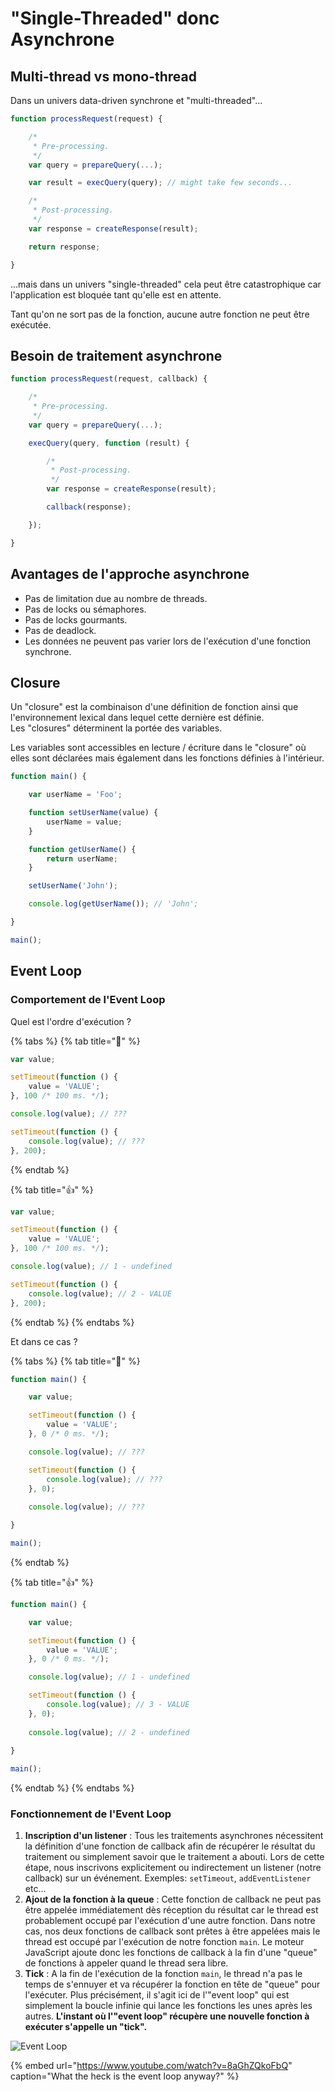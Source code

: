 # "Single-Threaded" donc Asynchrone

## Multi-thread vs mono-thread

Dans un univers data-driven synchrone et "multi-threaded"...

```javascript
function processRequest(request) {

    /*
     * Pre-processing.
     */
    var query = prepareQuery(...);

    var result = execQuery(query); // might take few seconds...

    /*
     * Post-processing.
     */
    var response = createResponse(result);

    return response;

}
```

...mais dans un univers "single-threaded" cela peut être catastrophique car l'application est bloquée tant qu'elle est en attente.

Tant qu'on ne sort pas de la fonction, aucune autre fonction ne peut être exécutée.

## Besoin de traitement asynchrone

```javascript
function processRequest(request, callback) {

    /*
     * Pre-processing.
     */
    var query = prepareQuery(...);

    execQuery(query, function (result) {

        /*
         * Post-processing.
         */
        var response = createResponse(result);

        callback(response);

    });

}
```

## Avantages de l'approche asynchrone

* Pas de limitation due au nombre de threads.
* Pas de locks ou sémaphores.
* Pas de locks gourmants.
* Pas de deadlock.
* Les données ne peuvent pas varier lors de l'exécution d'une fonction synchrone.

## Closure

Un "closure" est la combinaison d'une définition de fonction ainsi que l'environnement lexical dans lequel cette dernière est définie.  
Les "closures" déterminent la portée des variables.

Les variables sont accessibles en lecture / écriture dans le "closure" où elles sont déclarées mais également dans les fonctions définies à l'intérieur.

```javascript
function main() {

    var userName = 'Foo';

    function setUserName(value) {
        userName = value;
    }

    function getUserName() {
        return userName;
    }

    setUserName('John');

    console.log(getUserName()); // 'John';

}

main();
```

## Event Loop

### Comportement de l'Event Loop

Quel est l'ordre d'exécution ?

{% tabs %}
{% tab title="🧐" %}
```javascript
var value;

setTimeout(function () {
    value = 'VALUE';
}, 100 /* 100 ms. */);

console.log(value); // ???

setTimeout(function () {
    console.log(value); // ???
}, 200);
```
{% endtab %}

{% tab title="👍" %}
```javascript
var value;

setTimeout(function () {
    value = 'VALUE';
}, 100 /* 100 ms. */);

console.log(value); // 1 - undefined

setTimeout(function () {
    console.log(value); // 2 - VALUE
}, 200);
```
{% endtab %}
{% endtabs %}

Et dans ce cas ?

{% tabs %}
{% tab title="🧐" %}
```javascript
function main() {

    var value;

    setTimeout(function () {
        value = 'VALUE';
    }, 0 /* 0 ms. */);

    console.log(value); // ???

    setTimeout(function () {
        console.log(value); // ???
    }, 0);
    
    console.log(value); // ???

}

main();
```
{% endtab %}

{% tab title="👍" %}
```javascript
function main() {

    var value;

    setTimeout(function () {
        value = 'VALUE';
    }, 0 /* 0 ms. */);

    console.log(value); // 1 - undefined

    setTimeout(function () {
        console.log(value); // 3 - VALUE
    }, 0);
    
    console.log(value); // 2 - undefined
    
}

main();
```
{% endtab %}
{% endtabs %}

### Fonctionnement de l'Event Loop

1. **Inscription d'un listener** : Tous les traitements asynchrones nécessitent la définition d'une fonction de callback afin de récupérer le résultat du traitement ou simplement savoir que le traitement a abouti. Lors de cette étape, nous inscrivons explicitement ou indirectement un listener \(notre callback\) sur un événement. Exemples: `setTimeout`, `addEventListener` etc... 
2. **Ajout de la fonction à la queue** : Cette fonction de callback ne peut pas être appelée immédiatement dès réception du résultat car le thread est probablement occupé par l'exécution d'une autre fonction. Dans notre cas, nos deux fonctions de callback sont prêtes à être appelées mais le thread est occupé par l'exécution de notre fonction `main`. Le moteur JavaScript ajoute donc les fonctions de callback à la fin d'une "queue" de fonctions à appeler quand le thread sera libre. 
3. **Tick** : A la fin de l'exécution de la fonction `main`, le thread n'a pas le temps de s'ennuyer et va récupérer la fonction en tête de "queue" pour l'exécuter. Plus précisément, il s'agit ici de l'"event loop" qui est simplement la boucle infinie qui lance les fonctions les unes après les autres. **L'instant où l'"event loop" récupère une nouvelle fonction à exécuter s'appelle un "tick".**

![Event Loop](../.gitbook/assets/event-loop.jpg)

{% embed url="https://www.youtube.com/watch?v=8aGhZQkoFbQ" caption="What the heck is the event loop anyway?" %}



